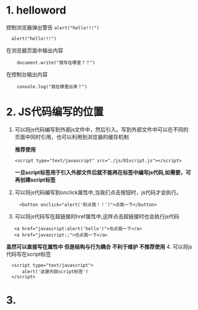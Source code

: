 # 1. helloword

控制浏览器弹出警告
`alert("hello!!!")`
  ```
    alert("hello!!!")
```
在浏览器页面中输出内容
```
    document.write("我写在哪里？？")
 ```
在控制台输出内容
```
    console.log("我在哪里出来？")
```

# 2. JS代码编写的位置
 1. 可以将js代码编写到外部js文件中，然后引入。写到外部文件中可以在不同的页面中同时引用，也可以利用到浏览器的缓存机制
    
    **推荐使用**
    
    ```
    <script type="text/javascript" src="./js/01script.js"></script>
    ```
    **一旦script标签用于引入外部文件后就不能再在标签中编写js代码,如需要，可再创建script标签**

 2. 可以将js代码编写到onclick属性中,当我们点击按钮时，js代码才会执行。
     
```
     <button onclick="alert('别点我！！')">点我一下</button>
```
 
3. 可以将js代码写在超链接的href属性中,这样点击超链接时也会执行js代码  

  ```
     <a href="javascript:alert('hello')">也点我一下</a>
     <a href="javascript:;">也点我一下</a>
  ```
   **虽然可以直接写在属性中 但是结构与行为耦合 不利于维护 不推荐使用**
4. 可以将js代码写在script标签
  ```
    <script type="text/javascript">
        alert('这是内部script标签')
    </script>
  ```

  # 3.